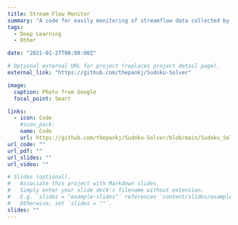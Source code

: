 ```yaml
---
title: Stream Flow Monitor
summary: "A code for easily monitoring of streamflow data collected by USGS. All that is needed is the gage number and historical streamflow can be visualized. Streamflow is the amount of water flowing through a given point of water per unit time. It is a major hydrological variable that is measured in hydrologic modeling. streamflow gives a rough idea about the quantity of water resources in a given watershed"
tags:
  - Deep Learning
  - Other

date: "2021-01-27T00:00:00Z"

# Optional external URL for project (replaces project detail page).
external_link: "https://github.com/thepankj/Sudoku-Solver"

image:
  caption: Photo from Google
  focal_point: Smart

links:
  - icon: Code
    #icon_pack:
    name: Code
    url: https://github.com/thepankj/Sudoku-Solver/blob/main/Sudoku_Solver.ipynb
url_code: ""
url_pdf: ""
url_slides: ""
url_video: ""

# Slides (optional).
#   Associate this project with Markdown slides.
#   Simply enter your slide deck's filename without extension.
#   E.g. `slides = "example-slides"` references `content/slides/example-slides.md`.
#   Otherwise, set `slides = ""`.
slides: ""
---
```

